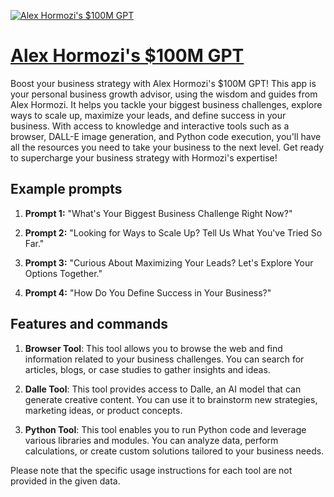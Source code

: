 [![Alex Hormozi's $100M GPT](https://files.oaiusercontent.com/file-v3YBdjb8ru8wF88qBQ0BpFxe?se=2123-10-19T22%3A06%3A04Z&sp=r&sv=2021-08-06&sr=b&rscc=max-age%3D31536000%2C%20immutable&rscd=attachment%3B%20filename%3Dc5ba60fd-3591-4e48-968d-943ee3a5f2d5.png&sig=esUAIYzJ7D9FfPWjBZuYaKbBrHMYE9BBYz81W2lX4Dg%3D)](https://chat.openai.com/g/g-CQP1O0ToK-alex-hormozi-s-100m-gpt)

# [Alex Hormozi's $100M GPT](https://chat.openai.com/g/g-CQP1O0ToK-alex-hormozi-s-100m-gpt)

Boost your business strategy with Alex Hormozi's $100M GPT! This app is your personal business growth advisor, using the wisdom and guides from Alex Hormozi. It helps you tackle your biggest business challenges, explore ways to scale up, maximize your leads, and define success in your business. With access to knowledge and interactive tools such as a browser, DALL-E image generation, and Python code execution, you'll have all the resources you need to take your business to the next level. Get ready to supercharge your business strategy with Hormozi's expertise!

## Example prompts

1. **Prompt 1:** "What's Your Biggest Business Challenge Right Now?"

2. **Prompt 2:** "Looking for Ways to Scale Up? Tell Us What You've Tried So Far."

3. **Prompt 3:** "Curious About Maximizing Your Leads? Let's Explore Your Options Together."

4. **Prompt 4:** "How Do You Define Success in Your Business?"

## Features and commands

1. **Browser Tool**: This tool allows you to browse the web and find information related to your business challenges. You can search for articles, blogs, or case studies to gather insights and ideas.

2. **Dalle Tool**: This tool provides access to Dalle, an AI model that can generate creative content. You can use it to brainstorm new strategies, marketing ideas, or product concepts.

3. **Python Tool**: This tool enables you to run Python code and leverage various libraries and modules. You can analyze data, perform calculations, or create custom solutions tailored to your business needs.

Please note that the specific usage instructions for each tool are not provided in the given data.